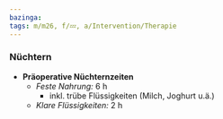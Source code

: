```yaml
---
bazinga: 
tags: m/m26, f/💤, a/Intervention/Therapie
---
```

### Nüchtern
- **Präoperative Nüchternzeiten**
	- *Feste Nahrung:* 6 h
		- inkl. trübe Flüssigkeiten (Milch, Joghurt u.ä.)
	- *Klare Flüssigkeiten:* 2 h